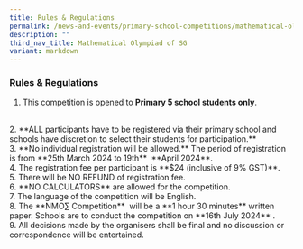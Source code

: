 ```yaml
---
title: Rules & Regulations
permalink: /news-and-events/primary-school-competitions/mathematical-olympiad-of-sg/rules-and-regulations/
description: ""
third_nav_title: Mathematical Olympiad of SG
variant: markdown
---
```

### **Rules &amp; Regulations**

1.  This competition is opened to&nbsp;**Primary 5 school students only**.  
<br>  
2.  **ALL participants have to be registered via their primary school and schools have discretion to select their students for participation.**
<br>    
3.  **No individual registration will be allowed.**&nbsp;The period of registration is from&nbsp;**25th&nbsp;March 2024 to 19th**&nbsp; **April 2024**.&nbsp;&nbsp;
<br>    
4.  The registration fee per participant is&nbsp;**$24 (inclusive of 9% GST)**.  
 <br>          
5.  There will be NO REFUND of registration fee.  
 <br> 
6.  **NO CALCULATORS**&nbsp;are allowed for the competition.  
 <br>       
7.  The language of the competition will be English.  
  <br>  
8.  The&nbsp;**NMO∑ Competition**&nbsp; will be a&nbsp;**1 hour 30 minutes**&nbsp;written paper.&nbsp;Schools are to conduct the competition on **16th&nbsp;July 2024** .
<br>    
9.  All decisions made by the organisers shall be final and no discussion or correspondence will be entertained.